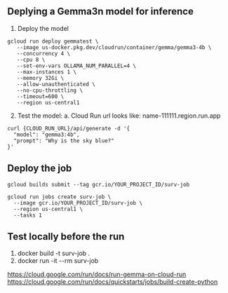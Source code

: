 ## Deplying a Gemma3n model for inference
1. Deploy the model
```
gcloud run deploy gemmatest \
   --image us-docker.pkg.dev/cloudrun/container/gemma/gemma3-4b \
   --concurrency 4 \
   --cpu 8 \
   --set-env-vars OLLAMA_NUM_PARALLEL=4 \
   --max-instances 1 \
   --memory 32Gi \
   --allow-unauthenticated \
   --no-cpu-throttling \
   --timeout=600 \
   --region us-central1
```
2. Test the model:
    a. Cloud Run url looks like: name-111111.region.run.app
```
curl {CLOUD_RUN_URL}/api/generate -d '{
  "model": "gemma3:4b",
  "prompt": "Why is the sky blue?"
}'
```


## Deploy the job  
```
gcloud builds submit --tag gcr.io/YOUR_PROJECT_ID/surv-job
```
```
gcloud run jobs create surv-job \
  --image gcr.io/YOUR_PROJECT_ID/surv-job \
  --region us-central1 \
  --tasks 1
```


## Test locally before the run 
1. docker build -t surv-job .  
2. docker run -it --rm surv-job

https://cloud.google.com/run/docs/run-gemma-on-cloud-run
https://cloud.google.com/run/docs/quickstarts/jobs/build-create-python